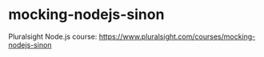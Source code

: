 # mocking-nodejs-sinon
Pluralsight Node.js course: https://www.pluralsight.com/courses/mocking-nodejs-sinon
